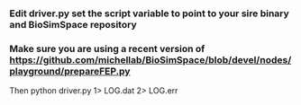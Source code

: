 ### Edit driver.py set the script variable to point to your sire binary and BioSimSpace repository
### Make sure you are using a recent version of https://github.com/michellab/BioSimSpace/blob/devel/nodes/playground/prepareFEP.py

Then
python driver.py 1> LOG.dat 2> LOG.err 

